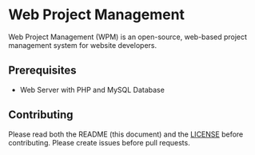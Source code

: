 # Web Project Management
Web Project Management (WPM) is an open-source, web-based project management system for website developers.

## Prerequisites
- Web Server with PHP and MySQL Database

## Contributing
Please read both the README (this document) and the [LICENSE](https://github.com/Sprouse-Websites/Web-Project-Management/blob/main/LICENSE) before contributing. Please create issues before pull requests.
